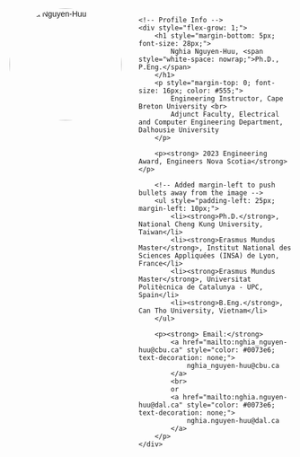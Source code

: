 <div style="display: flex; align-items: flex-start; gap: 30px; max-width: 900px; font-family: Arial, sans-serif;">
    <!-- Profile Image -->
    <img src="your-image.jpg" alt="Nghia Nguyen-Huu" style="width: 200px; height: 200px; border-radius: 50%; object-fit: cover; flex-shrink: 0;">

    <!-- Profile Info -->
    <div style="flex-grow: 1;">
        <h1 style="margin-bottom: 5px; font-size: 28px;">
            Nghia Nguyen-Huu, <span style="white-space: nowrap;">Ph.D., P.Eng.</span>
        </h1>
        <p style="margin-top: 0; font-size: 16px; color: #555;">
            Engineering Instructor, Cape Breton University <br>
            Adjunct Faculty, Electrical and Computer Engineering Department, Dalhousie University
        </p>

        <p><strong> 2023 Engineering Award, Engineers Nova Scotia</strong></p>

        <!-- Added margin-left to push bullets away from the image -->
        <ul style="padding-left: 25px; margin-left: 10px;">
            <li><strong>Ph.D.</strong>, National Cheng Kung University, Taiwan</li>
            <li><strong>Erasmus Mundus Master</strong>, Institut National des Sciences Appliquées (INSA) de Lyon, France</li>
            <li><strong>Erasmus Mundus Master</strong>, Universitat Politècnica de Catalunya - UPC, Spain</li>
            <li><strong>B.Eng.</strong>, Can Tho University, Vietnam</li>
        </ul>

        <p><strong> Email:</strong>
            <a href="mailto:nghia_nguyen-huu@cbu.ca" style="color: #0073e6; text-decoration: none;">
                nghia_nguyen-huu@cbu.ca
            </a>
            <br>
            or
            <a href="mailto:nghia.nguyen-huu@dal.ca" style="color: #0073e6; text-decoration: none;">
                nghia.nguyen-huu@dal.ca
            </a>
        </p>
    </div>
</div>
